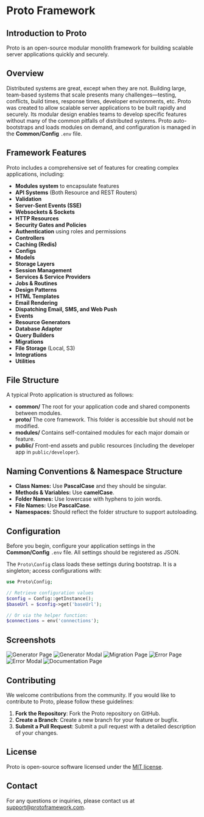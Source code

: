 # Proto Framework

## Introduction to Proto

Proto is an open-source modular monolith framework for building scalable server applications quickly and securely.

## Overview

Distributed systems are great, except when they are not. Building large, team-based systems that scale presents many challenges—testing, conflicts, build times, response times, developer environments, etc. Proto was created to allow scalable server applications to be built rapidly and securely. Its modular design enables teams to develop specific features without many of the common pitfalls of distributed systems. Proto auto-bootstraps and loads modules on demand, and configuration is managed in the **Common/Config** `.env` file.

## Framework Features

Proto includes a comprehensive set of features for creating complex applications, including:

- **Modules system** to encapsulate features
- **API Systems** (Both Resource and REST Routers)
- **Validation**
- **Server-Sent Events (SSE)**
- **Websockets & Sockets**
- **HTTP Resources**
- **Security Gates and Policies**
- **Authentication** using roles and permissions
- **Controllers**
- **Caching (Redis)**
- **Configs**
- **Models**
- **Storage Layers**
- **Session Management**
- **Services & Service Providers**
- **Jobs & Routines**
- **Design Patterns**
- **HTML Templates**
- **Email Rendering**
- **Dispatching Email, SMS, and Web Push**
- **Events**
- **Resource Generators**
- **Database Adapter**
- **Query Builders**
- **Migrations**
- **File Storage** (Local, S3)
- **Integrations**
- **Utilities**

## File Structure

A typical Proto application is structured as follows:

- **common/**
  The root for your application code and shared components between modules.
- **proto/**
  The core framework. This folder is accessible but should not be modified.
- **modules/**
  Contains self-contained modules for each major domain or feature.
- **public/**
  Front-end assets and public resources (including the developer app in `public/developer`).

## Naming Conventions & Namespace Structure

- **Class Names:** Use **PascalCase** and they should be singular.
- **Methods & Variables:** Use **camelCase**.
- **Folder Names:** Use lowercase with hyphens to join words.
- **File Names:** Use **PascalCase**.
- **Namespaces:** Should reflect the folder structure to support autoloading.

## Configuration

Before you begin, configure your application settings in the **Common/Config** `.env` file. All settings should be registered as JSON.

The `Proto\Config` class loads these settings during bootstrap. It is a singleton; access configurations with:

```php
use Proto\Config;

// Retrieve configuration values
$config = Config::getInstance();
$baseUrl = $config->get('baseUrl');

// Or via the helper function:
$connections = env('connections');

   ```

## Screenshots

![Generator Page](https://raw.githubusercontent.com/chrisdurfee/proto/refs/heads/main/public/images/product/generator-page.png)
![Generator Modal](https://raw.githubusercontent.com/chrisdurfee/proto/refs/heads/main/public/images/product/generator-modal.png)
![Migration Page](https://raw.githubusercontent.com/chrisdurfee/proto/refs/heads/main/public/images/product/migration-page.png)
![Error Page](https://raw.githubusercontent.com/chrisdurfee/proto/refs/heads/main/public/images/product/error-page.png)
![Error Modal](https://raw.githubusercontent.com/chrisdurfee/proto/refs/heads/main/public/images/product/error-modal.png)
![Documentation Page](https://raw.githubusercontent.com/chrisdurfee/proto/refs/heads/main/public/images/product/documentation-page.png)

## Contributing

We welcome contributions from the community. If you would like to contribute to Proto, please follow these guidelines:

1. **Fork the Repository**: Fork the Proto repository on GitHub.
2. **Create a Branch**: Create a new branch for your feature or bugfix.
3. **Submit a Pull Request**: Submit a pull request with a detailed description of your changes.

## License

Proto is open-source software licensed under the [MIT license](LICENSE).

## Contact

For any questions or inquiries, please contact us at [support@protoframework.com](mailto:support@protoframework.com).
